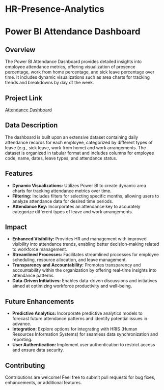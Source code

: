 # HR-Presence-Analytics
# Power BI Attendance Dashboard

## Overview

The Power BI Attendance Dashboard provides detailed insights into employee attendance metrics, offering visualization of presence percentage, work from home percentage, and sick leave percentage over time. It includes dynamic visualizations such as area charts for tracking trends and breakdowns by day of the week.

## Project Link

[Attendance Dashboard](https://arizonastateu-my.sharepoint.com/:u:/g/personal/ppate165_sundevils_asu_edu/ESRXaM5YmxFDu-a6Enj1EXcBxpBFNmyZo_jTEMe6O6UHzQ?e=uSxM4l)

## Data Description

The dashboard is built upon an extensive dataset containing daily attendance records for each employee, categorized by different types of leave (e.g., sick leave, work from home) and work arrangements. The dataset is organized in tabular format and includes columns for employee code, name, dates, leave types, and attendance status.

## Features

- **Dynamic Visualizations:** Utilizes Power BI to create dynamic area charts for tracking attendance metrics over time.
- **Filtering:** Includes filters for selecting specific months, allowing users to analyze attendance data for desired time periods.
- **Attendance Key:** Incorporates an attendance key to accurately categorize different types of leave and work arrangements.

## Impact

- **Enhanced Visibility:** Provides HR and management with improved visibility into attendance trends, enabling better decision-making related to workforce management.
- **Streamlined Processes:** Facilitates streamlined processes for employee scheduling, resource allocation, and leave management.
- **Transparency and Accountability:** Promotes transparency and accountability within the organization by offering real-time insights into attendance patterns.
- **Data-Driven Initiatives:** Enables data-driven discussions and initiatives aimed at optimizing workforce productivity and well-being.

## Future Enhancements

- **Predictive Analytics:** Incorporate predictive analytics models to forecast future attendance patterns and identify potential issues in advance.
- **Integration:** Explore options for integrating with HRIS (Human Resources Information Systems) for seamless data synchronization and reporting.
- **User Authentication:** Implement user authentication to restrict access and ensure data security.

## Contributing

Contributions are welcome! Feel free to submit pull requests for bug fixes, enhancements, or additional features.


